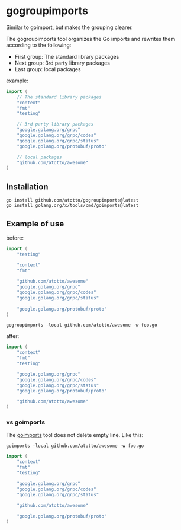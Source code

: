 # gogroupimports

Similar to goimport, but makes the grouping clearer.

The gogroupimports tool organizes the Go imports and rewrites them according to the following:

- First group: The standard library packages
- Next group: 3rd party library packages
- Last group: local packages

example:
```go
import (
	// The standard library packages
	"context"
	"fmt"
	"testing"

	// 3rd party library packages
	"google.golang.org/grpc"
	"google.golang.org/grpc/codes"
	"google.golang.org/grpc/status"
	"google.golang.org/protobuf/proto"

	// local packages
	"github.com/atotto/awesome"
)
```

## Installation

```
go install github.com/atotto/gogroupimports@latest
go install golang.org/x/tools/cmd/goimports@latest
```

## Example of use

before:
```go
import (
	"testing"

	"context"
	"fmt"
	
	"github.com/atotto/awesome"
	"google.golang.org/grpc"
	"google.golang.org/grpc/codes"
	"google.golang.org/grpc/status"
	
	"google.golang.org/protobuf/proto"
)
```

```
gogroupimports -local github.com/atotto/awesome -w foo.go
```

after:
```go
import (
	"context"
	"fmt"
	"testing"

	"google.golang.org/grpc"
	"google.golang.org/grpc/codes"
	"google.golang.org/grpc/status"
	"google.golang.org/protobuf/proto"

	"github.com/atotto/awesome"
)
```

### vs goimports

The [goimports](https://pkg.go.dev/golang.org/x/tools/cmd/goimports) tool does not delete empty line. Like this:

```
goimports -local github.com/atotto/awesome -w foo.go
```

```go
import (
	"context"
	"fmt"
	"testing"

	"google.golang.org/grpc"
	"google.golang.org/grpc/codes"
	"google.golang.org/grpc/status"

	"github.com/atotto/awesome"
	
	"google.golang.org/protobuf/proto"
)
```

